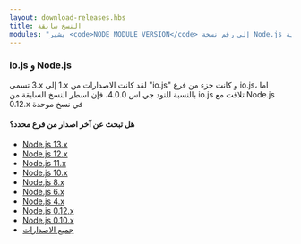 ```yaml
---
layout: download-releases.hbs
title: النسخ سابقة
modules: "يشير <code>NODE_MODULE_VERSION</code> إلى رقم نسخة Node.js الخاص بالواجهة الثنائية (ABI) للتطبيق، وهو يستعمل لتحديد أي من نسخ Node.js المنتجة كملفات ثنائية خاصة بالسي ++ يمكنها ان تحمل بدون الحاجة إلى إعادة انتاجها. في وقت سابق، كان يتم تخزينها على شكل قيم ستة عشرية (hex) اما الآن فهي تمثل على شكل ارقام صحيحة"
---
```


### io.js و Node.js
لقد كانت الاصدارات من <span dir="ltr">1.x</span> إلى <span dir="ltr">3.x</span> تسمى "io.js" و كانت جزء من فرع io.js، اما بالنسبة للنود جي اس 4.0.0، فإن اسطر النسخ السابقة من io.js تلاقت مع Node.js <span dir="ltr">0.12.x</span> في نسخ موحدة

<div class="highlight-box">

#### هل تبحث عن آخر اصدار من فرع محدد؟

* [Node.js 13.x](https://nodejs.org/dist/latest-v13.x/)
* [Node.js 12.x](https://nodejs.org/dist/latest-v12.x/)
* [Node.js 11.x](https://nodejs.org/dist/latest-v11.x/)
* [Node.js 10.x](https://nodejs.org/dist/latest-v10.x/)
* [Node.js 8.x](https://nodejs.org/dist/latest-v8.x/)
* [Node.js 6.x](https://nodejs.org/dist/latest-v6.x/)
* [Node.js 4.x](https://nodejs.org/dist/latest-v4.x/)
* [Node.js 0.12.x](https://nodejs.org/dist/latest-v0.12.x/)
* [Node.js 0.10.x](https://nodejs.org/dist/latest-v0.10.x/)
* [جميع الاصدارات](https://nodejs.org/dist/)

</div>
